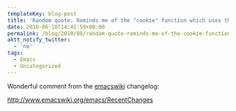 ```yaml
---
templateKey: blog-post
title: 'Random quote: Reminds me of the "cookie" function which uses the fortune file format.'
date: 2010-06-10T14:41:59+00:00
permalink: /blog/2010/06/random-quote-reminds-me-of-the-cookie-function-which-uses-the-fortune-file-format/
aktt_notify_twitter:
  - 'no'
tags:
  - Emacs
  - Uncategorized
---
```

Wonderful comment from the [emacswiki](http://www.emacswiki.org) changelog:

<http://www.emacswiki.org/emacs/RecentChanges>
